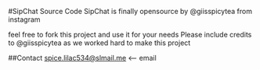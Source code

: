 #SipChat Source Code
SipChat is finally opensource by @giisspicytea from instagram

feel free to fork this project and use it for your needs 
Please include credits to @giisspicytea as we worked hard to make this project

##Contact
spice.lilac534@slmail.me <-- email
